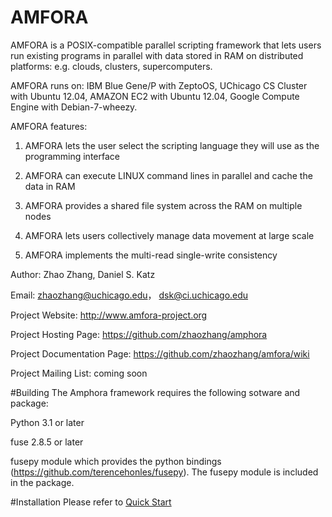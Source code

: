 AMFORA
======

AMFORA is a POSIX-compatible parallel scripting framework that lets users run existing programs in parallel with data stored in RAM on distributed platforms: e.g. clouds, clusters, supercomputers. 

AMFORA runs on: IBM Blue Gene/P with ZeptoOS, UChicago CS Cluster with Ubuntu 12.04, AMAZON EC2 with Ubuntu 12.04, Google Compute Engine with Debian-7-wheezy.

AMFORA features:

1. AMFORA lets the user select the scripting language they will use as the programming interface

2. AMFORA can execute LINUX command lines in parallel and cache the data in RAM

3. AMFORA provides a shared file system across the RAM on multiple nodes

4. AMFORA lets users collectively manage data movement at large scale

5. AMFORA implements the multi-read single-write consistency

Author: Zhao Zhang, Daniel S. Katz 

Email: zhaozhang@uchicago.edu， dsk@ci.uchicago.edu

Project Website: http://www.amfora-project.org

Project Hosting Page: https://github.com/zhaozhang/amphora

Project Documentation Page: https://github.com/zhaozhang/amfora/wiki

Project Mailing List: coming soon

#Building
The Amphora framework requires the following sotware and package:

Python 3.1 or later

fuse 2.8.5 or later

fusepy module which provides the python bindings (https://github.com/terencehonles/fusepy). The fusepy module is included in the package.

#Installation
Please refer to [Quick Start](https://github.com/zhaozhang/amfora/wiki/Amfora-Quickstart)
